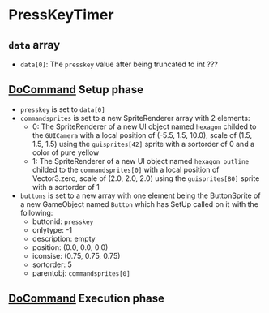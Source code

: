 # PressKeyTimer


## `data` array

- `data[0]`: The `presskey` value after being truncated to int ???

## [DoCommand](../DoCommand.md) Setup phase

- `presskey` is set to `data[0]`
- `commandsprites` is set to a new SpriteRenderer array with 2 elements:
    - 0: The SpriteRenderer of a new UI object named `hexagon` childed to the `GUICamera` with a local position of (-5.5, 1.5, 10.0), scale of (1.5, 1.5, 1.5) using the `guisprites[42]` sprite with a sortorder of 0 and a color of pure yellow
    - 1: The SpriteRenderer of a new UI object named `hexagon outline` childed to the `commandsprites[0]` with a local position of Vector3.zero, scale of (2.0, 2.0, 2.0) using the `guisprites[80]` sprite with a sortorder of 1
- `buttons` is set to a new array with one element being the ButtonSprite of a new GameObject named `Button` which has SetUp called on it with the following:
    - buttonid: `presskey`
    - onlytype: -1
    - description: empty
    - position: (0.0, 0.0, 0.0)
    - iconsise: (0.75, 0.75, 0.75)
    - sortorder: 5
    - parentobj: `commandsprites[0]`

## [DoCommand](../DoCommand.md) Execution phase

